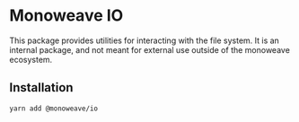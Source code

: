 # Monoweave IO

This package provides utilities for interacting with the file system. It is an internal package, and not meant for external use outside of the monoweave ecosystem.

## Installation

```sh
yarn add @monoweave/io
```
